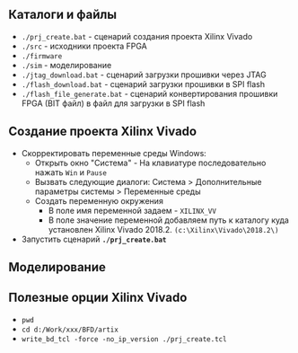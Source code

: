 ## Каталоги и файлы
* `./prj_create.bat` - сценарий создания проекта Xilinx Vivado
* `./src` - исходники проекта FPGA
* `./firmware`
* `./sim` - моделирование
* `./jtag_download.bat` - сценарий загрузки прошивки через JTAG
* `./flash_download.bat` - сценарий загрузки прошивки в SPI flash
* `./flash_file_generate.bat` - сценарий конвертирования прошивки FPGA (BIT файл) в файл для загрузки в SPI flash

## Создание проекта Xilinx Vivado
* Скорректировать переменные среды Windows:
    * Открыть окно "Система" - На клавиатуре последовательно нажать `Win` и `Pause`
    * Вызвать следующие диалоги: Система > Дополнительные параметры системы > Переменные среды
    * Создать переменную окружения
        * В поле имя переменной задаем - `XILINX_VV`
        * В поле значение переменной добавляем путь к каталогу куда установлен Xilinx Vivado 2018.2. `(c:\Xilinx\Vivado\2018.2\)`
* Запустить сценарий **`./prj_create.bat`**

## Моделирование


## Полезные орции Xilinx Vivado
* `pwd`
* `cd d:/Work/xxx/BFD/artix`
* `write_bd_tcl -force -no_ip_version ./prj_create.tcl`
